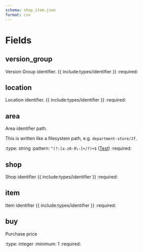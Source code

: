 ```yaml
---
schema: shop_item.json
format: csv
---
```


# Fields
## version_group
Version Group identifier.
{{ include:types/identifier }}
:required:

## location
Location identifier.
{{ include:types/identifier }}
:required:

## area
Area identifier path.

This is written like a filesystem path, e.g. `department-store/2f`.

:type: string
:pattern: `^(?:[a-z0-9\-]+/?)+$` ([Test](https://regex101.com/r/hiVwli/1))
:required:

## shop
Shop identifier
{{ include:types/identifier }}
:required:

## item
Item identifier
{{ include:types/identifier }}
:required:

## buy
Purchase price

:type: integer
:minimum: 1
:required:
